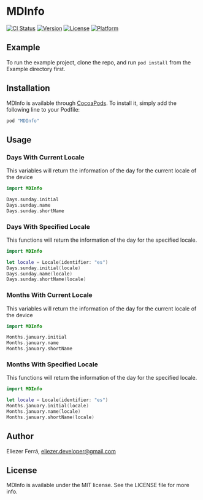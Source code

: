 # MDInfo

[![CI Status](http://img.shields.io/travis/elio-developer/MDInfo.svg?style=flat)](https://travis-ci.org/elio-developer/MDInfo)
[![Version](https://img.shields.io/cocoapods/v/MDInfo.svg?style=flat)](http://cocoapods.org/pods/MDInfo)
[![License](https://img.shields.io/cocoapods/l/MDInfo.svg?style=flat)](http://cocoapods.org/pods/MDInfo)
[![Platform](https://img.shields.io/cocoapods/p/MDInfo.svg?style=flat)](http://cocoapods.org/pods/MDInfo)

## Example

To run the example project, clone the repo, and run `pod install` from the Example directory first.

## Installation

MDInfo is available through [CocoaPods](http://cocoapods.org). To install
it, simply add the following line to your Podfile:

```ruby
pod "MDInfo"
```

## Usage

### Days With Current Locale

This variables will return the information of the day for the current locale of the device

```swift
import MDInfo

Days.sunday.initial
Days.sunday.name
Days.sunday.shortName
```

### Days With Specified Locale

This functions will return the information of the day for the specified locale.

```swift
import MDInfo

let locale = Locale(identifier: "es")
Days.sunday.initial(locale)
Days.sunday.name(locale)
Days.sunday.shortName(locale)
```

### Months With Current Locale

This variables will return the information of the day for the current locale of the device

```swift
import MDInfo

Months.january.initial
Months.january.name
Months.january.shortName
```

### Months With Specified Locale

This functions will return the information of the day for the specified locale.

```swift
import MDInfo

let locale = Locale(identifier: "es")
Months.january.initial(locale)
Months.january.name(locale)
Months.january.shortName(locale)
```

## Author

Eliezer Ferrá, eliezer.developer@gmail.com

## License

MDInfo is available under the MIT license. See the LICENSE file for more info.
